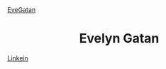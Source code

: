 <!DOCTYPE html>
<html>
  <head>
    <a href = "https://github.com/EveGatan" target = _black> EveGatan </a>
  </head>
  <body>
    <h1 align = "center"> Evelyn Gatan </h1>
    <a href ="www.linkedin.com/in/evelyngatan" class="button" align="center">Linkein</a>
  </body>
</html>
